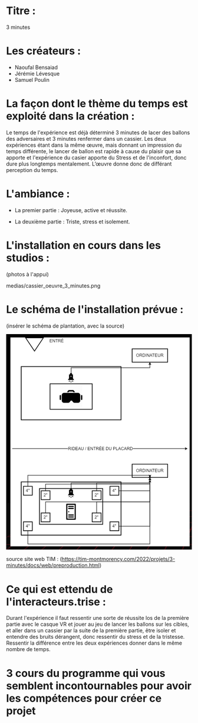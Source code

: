 # Titre :

3 minutes

# Les créateurs :

- Naoufal Bensaiad
- Jérémie Lévesque
- Samuel Poulin

# La façon dont le thème du temps est exploité dans la création :

Le temps de l'expérience est déjà déterminé 3 minutes de lacer des ballons des adversaires et 3 minutes renfermer dans un cassier. Les deux expériences étant dans
la même œuvre, mais donnant un impression du temps différente, le lancer de ballon est rapide à cause du plaisir que sa apporte et l'expérience du casier apporte du
Stress et de l'inconfort, donc dure plus longtemps mentalement. L’œuvre donne donc de différant perception du temps.

# L'ambiance :

- La premier partie : Joyeuse, active et réussite.

- La deuxième partie : Triste, stress et isolement.

# L'installation en cours dans les studios :
(photos à l'appui)

medias/cassier_oeuvre_3_minutes.png



# Le schéma de l'installation prévue :
(insérer le schéma de plantation, avec la source)

![shema_installation_oeuvre_3_minutes.png](medias/shema_installation_oeuvre_3_minutes.png)

source site web TIM : (https://tim-montmorency.com/2022/projets/3-minutes/docs/web/preproduction.html)

# Ce qui est ettendu de l'interacteurs.trise :

Durant l'expérience il faut ressentir une sorte de réussite los de la première partie avec le casque VR et jouer au jeu de lancer les ballons sur les cibles, et aller dans un cassier par la suite de la première partie, être isoler et entendre des bruits dérangent, donc ressentir du stress et de la tristesse. Ressentir la différence entre les deux expériences donner dans le même nombre de temps.


# 3 cours du programme qui vous semblent incontournables pour avoir les compétences pour créer ce projet


